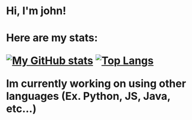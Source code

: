 <h1> Hi, I'm john! <h1/>
  Here are my stats:

[![My GitHub stats](https://github-readme-stats.vercel.app/api?username=pineapplejohn)](https://github.com/anuraghazra/github-readme-stats)
[![Top Langs](https://github-readme-stats.vercel.app/api/top-langs/?username=pineapplejohn)](https://github.com/anuraghazra/github-readme-stats)

Im currently working on using other languages (Ex. Python, JS, Java, etc...)
